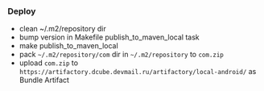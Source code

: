 ### Deploy
- clean ~/.m2/repository dir
- bump version in Makefile publish_to_maven_local task
- make publish_to_maven_local
- pack `````~/.m2/repository/com````` dir in ```~/.m2/repository``` to ```com.zip```
- upload ```com.zip``` to ```https://artifactory.dcube.devmail.ru/artifactory/local-android/``` as Bundle Artifact
